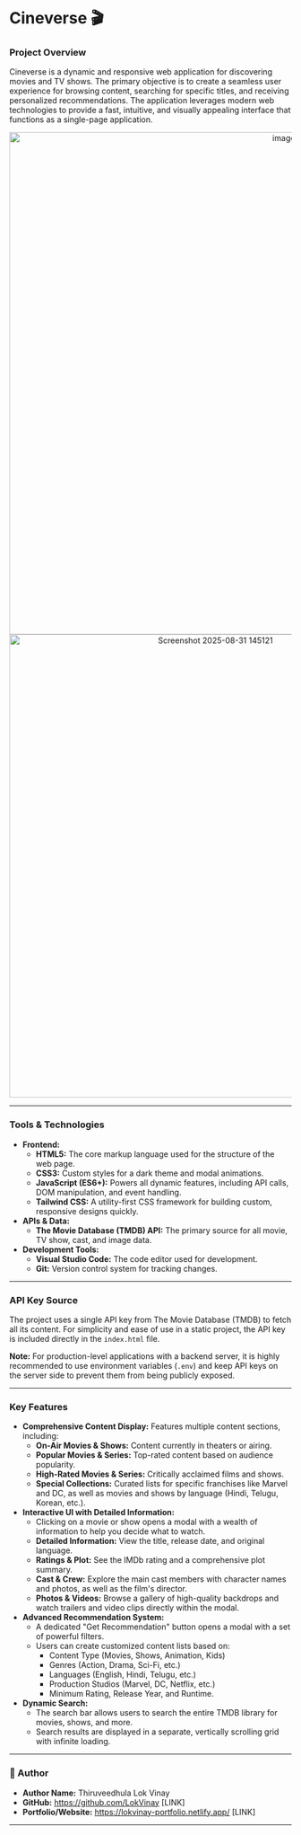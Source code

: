 # Cineverse 🎬

### Project Overview

Cineverse is a dynamic and responsive web application for discovering movies and TV shows. The primary objective is to create a seamless user experience for browsing content, searching for specific titles, and receiving personalized recommendations. The application leverages modern web technologies to provide a fast, intuitive, and visually appealing interface that functions as a single-page application.

<p align="center">
  <img width="964" height="895" alt="image" src="https://github.com/user-attachments/assets/c27d53d1-c251-44f6-ab95-d99219c70408" />

  <img width="720" height="825" alt="Screenshot 2025-08-31 145121" src="https://github.com/user-attachments/assets/5f94a975-d317-4e1d-bb88-65262ee62116" />


</p>

---
### Tools & Technologies

-   **Frontend:**
    -   **HTML5:** The core markup language used for the structure of the web page.
    -   **CSS3:** Custom styles for a dark theme and modal animations.
    -   **JavaScript (ES6+):** Powers all dynamic features, including API calls, DOM manipulation, and event handling.
    -   **Tailwind CSS:** A utility-first CSS framework for building custom, responsive designs quickly.
-   **APIs & Data:**
    -   **The Movie Database (TMDB) API:** The primary source for all movie, TV show, cast, and image data.
-   **Development Tools:**
    -   **Visual Studio Code:** The code editor used for development.
    -   **Git:** Version control system for tracking changes.

---

### API Key Source

The project uses a single API key from The Movie Database (TMDB) to fetch all its content. For simplicity and ease of use in a static project, the API key is included directly in the `index.html` file.

**Note:** For production-level applications with a backend server, it is highly recommended to use environment variables (`.env`) and keep API keys on the server side to prevent them from being publicly exposed.

---

### Key Features

-   **Comprehensive Content Display:** Features multiple content sections, including:
    -   **On-Air Movies & Shows:** Content currently in theaters or airing.
    -   **Popular Movies & Series:** Top-rated content based on audience popularity.
    -   **High-Rated Movies & Series:** Critically acclaimed films and shows.
    -   **Special Collections:** Curated lists for specific franchises like Marvel and DC, as well as movies and shows by language (Hindi, Telugu, Korean, etc.).
-   **Interactive UI with Detailed Information:**
    -   Clicking on a movie or show opens a modal with a wealth of information to help you decide what to watch.
    -   **Detailed Information:** View the title, release date, and original language.
    -   **Ratings & Plot:** See the IMDb rating and a comprehensive plot summary.
    -   **Cast & Crew:** Explore the main cast members with character names and photos, as well as the film's director.
    -   **Photos & Videos:** Browse a gallery of high-quality backdrops and watch trailers and video clips directly within the modal.
-   **Advanced Recommendation System:**
    -   A dedicated "Get Recommendation" button opens a modal with a set of powerful filters.
    -   Users can create customized content lists based on:
        -   Content Type (Movies, Shows, Animation, Kids)
        -   Genres (Action, Drama, Sci-Fi, etc.)
        -   Languages (English, Hindi, Telugu, etc.)
        -   Production Studios (Marvel, DC, Netflix, etc.)
        -   Minimum Rating, Release Year, and Runtime.
-   **Dynamic Search:**
    -   The search bar allows users to search the entire TMDB library for movies, shows, and more.
    -   Search results are displayed in a separate, vertically scrolling grid with infinite loading.

---

### 👤 Author

-   **Author Name:** Thiruveedhula Lok Vinay
-   **GitHub:** https://github.com/LokVinay [LINK]
-   **Portfolio/Website:** https://lokvinay-portfolio.netlify.app/ [LINK]

---
